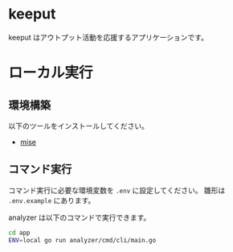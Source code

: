 # keeput

keeput はアウトプット活動を応援するアプリケーションです。

# ローカル実行

## 環境構築

以下のツールをインストールしてください。

- [mise](https://mise.jdx.dev/)

## コマンド実行

コマンド実行に必要な環境変数を `.env` に設定してください。
雛形は `.env.example` にあります。

analyzer は以下のコマンドで実行できます。

```bash
cd app
ENV=local go run analyzer/cmd/cli/main.go
```
